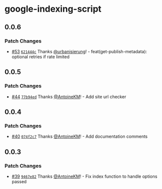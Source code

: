 # google-indexing-script

## 0.0.6

### Patch Changes

- [#53](https://github.com/goenning/google-indexing-script/pull/53) [`621444c`](https://github.com/goenning/google-indexing-script/commit/621444cc57d9cff1cc5333747c848746fdffeb52) Thanks [@urbanisierung](https://github.com/urbanisierung)! - feat(get-publish-metadata): optional retries if rate limited

## 0.0.5

### Patch Changes

- [#44](https://github.com/goenning/google-indexing-script/pull/44) [`77b94ed`](https://github.com/goenning/google-indexing-script/commit/77b94edeef863721c07bd3e12d6d38052723f422) Thanks [@AntoineKM](https://github.com/AntoineKM)! - Add site url checker

## 0.0.4

### Patch Changes

- [#40](https://github.com/goenning/google-indexing-script/pull/40) [`074f2c7`](https://github.com/goenning/google-indexing-script/commit/074f2c7ebbafff3a03ebf07baf7b21922a98698d) Thanks [@AntoineKM](https://github.com/AntoineKM)! - Add documentation comments

## 0.0.3

### Patch Changes

- [#39](https://github.com/goenning/google-indexing-script/pull/39) [`9467e82`](https://github.com/goenning/google-indexing-script/commit/9467e82496170aeaa42ecd8ab6b8de4ba8f8315f) Thanks [@AntoineKM](https://github.com/AntoineKM)! - Fix index function to handle options passed
